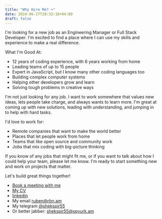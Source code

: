 ```yaml
---
title: "Why Hire Me? ⌨️"
date: 2024-06-27T20:33:18+04:00
draft: false
---
```

I'm looking for a new job as an Engineering Manager or Full Stack Developer. I'm excited to find a place where I can use my skills and experience to make a real difference.

What I'm Good At:

* 12 years of coding experience, with 6 years working from home
* Leading teams of up to 15 people
* Expert in JavaScript, but I know many other coding languages too
* Building complex computer systems
* Helping other developers grow and learn
* Solving tough problems in creative ways

I'm not just looking for any job. I want to work somewhere that values new ideas, lets people take charge, and always wants to learn more. I'm great at coming up with new solutions, leading with understanding, and jumping in to help with hard tasks.

I'd love to work for:

* Remote companies that want to make the world better
* Places that let people work from home
* Teams that like open source and community work
* Jobs that mix coding with big-picture thinking

If you know of any jobs that might fit me, or if you want to talk about how I could help your team, please let me know. I'm ready to start something new and work on projects that matter.

Let's build great things together!

- [Book a meeting with me](https://cal.com/ruben-k/)
- [My CV](/resume/Resume-Ruben-Khachatryan.pdf)
- [linkedin](https://www.linkedin.com/in/ruben-kh/)
- My email ruben@rbn.am
- My telegram [@shekspir55](http://t.me/shekspir55)
- Or better jabber: shekspir55@spyurk.am
